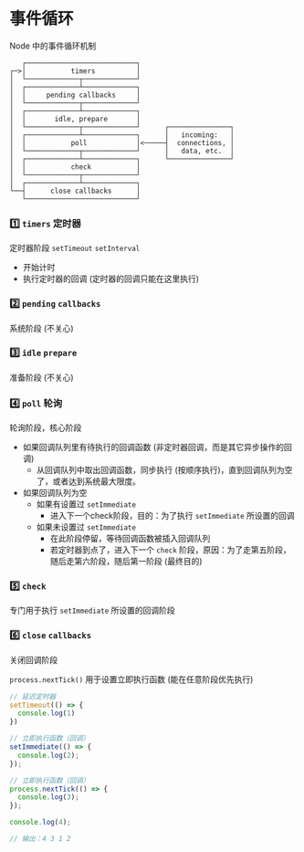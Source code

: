 # 事件循环

Node 中的事件循环机制

```plaintext
   ┌───────────────────────────┐
┌─>│           timers          │
│  └─────────────┬─────────────┘
│  ┌─────────────┴─────────────┐
│  │     pending callbacks     │
│  └─────────────┬─────────────┘
│  ┌─────────────┴─────────────┐
│  │       idle, prepare       │
│  └─────────────┬─────────────┘      ┌───────────────┐
│  ┌─────────────┴─────────────┐      │   incoming:   │
│  │           poll            │<─────┤  connections, │
│  └─────────────┬─────────────┘      │   data, etc.  │
│  ┌─────────────┴─────────────┐      └───────────────┘
│  │           check           │
│  └─────────────┬─────────────┘
│  ┌─────────────┴─────────────┐
└──┤      close callbacks      │
   └───────────────────────────┘
```

###   1️⃣ `timers` 定时器

定时器阶段 `setTimeout` `setInterval`

* 开始计时
* 执行定时器的回调 (定时器的回调只能在这里执行)

###   2️⃣ `pending` `callbacks` 

系统阶段 (不关心)

###   3️⃣ `idle` `prepare` 

准备阶段 (不关心)

###   4️⃣ `poll` 轮询

轮询阶段，核心阶段

* 如果回调队列里有待执行的回调函数 (非定时器回调，而是其它异步操作的回调)
  * 从回调队列中取出回调函数，同步执行 (按顺序执行)，直到回调队列为空了，或者达到系统最大限度。
* 如果回调队列为空
  * 如果有设置过 `setImmediate`
    * 进入下一个check阶段，目的：为了执行 `setImmediate` 所设置的回调
  * 如果未设置过 `setImmediate`
    * 在此阶段停留，等待回调函数被插入回调队列
    * 若定时器到点了，进入下一个 `check` 阶段，原因：为了走第五阶段，随后走第六阶段，随后第一阶段 (最终目的)

### 5️⃣ `check` 

专门用于执行 `setImmediate` 所设置的回调阶段

### 6️⃣ `close` `callbacks` 

关闭回调阶段

  `process.nextTick()` 用于设置立即执行函数 (能在任意阶段优先执行)



```javascript
// 延迟定时器
setTimeout(() => {
  console.log(1)
})

// 立即执行函数（回调）
setImmediate(() => {
  console.log(2);
});

// 立即执行函数（回调）
process.nextTick(() => {
  console.log(3);
});

console.log(4);

// 输出：4 3 1 2
```

